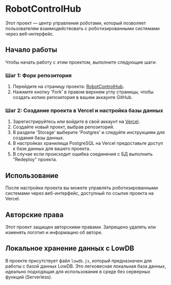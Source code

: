 # RobotControlHub

Этот проект — центр управления роботами, который позволяет пользователям взаимодействовать с роботизированными системами через веб-интерфейс.

## Начало работы

Чтобы начать работу с этим проектом, выполните следующие шаги:

### Шаг 1: Форк репозитория

1. Перейдите на страницу проекта: [RobotControlHub](https://github.com/michrojs/RobotControlHub).
2. Нажмите кнопку 'Fork' в правом верхнем углу страницы, чтобы создать копию репозитория в вашем аккаунте GitHub.

### Шаг 2: Создание проекта в Vercel и настройка базы данных

1. Зарегистрируйтесь или войдите в свой аккаунт на [Vercel](https://vercel.com/).
2. Создайте новый проект, выбрав репозиторий.
3. В разделе 'Storage' выберите 'Postgres' и следуйте инструкциям для создания базы данных.
4. В настройках хранилища PostgreSQL на Vercel предоставьте доступ к базе данных для вашего проекта.
5. В случае если происходит ошибка соединения с БД выполнить "Redeploy" проекта.

## Использование

После настройки проекта вы можете управлять роботизированными системами через веб-интерфейс, доступный по ссылке проекта на Vercel.

## Авторские права

Этот проект защищен авторскими правами. Запрещено удалять или изменять логотип и информацию об авторе.

## Локальное хранение данных с LowDB

В проекте присутствует файл `lowdb.js`, который предназначен для работы с базой данных LowDB. Это легковесная локальная база данных, идеально подходящая для использования в среде без серверных функций (Serverless).

